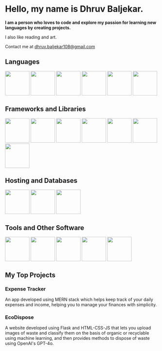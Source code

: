 # Hello, my name is Dhruv Baljekar.
**I am a person who loves to code and explore my passion for learning new languages by creating projects.**

I also like reading and art.

Contact me at dhruv.baljekar108@gmail.com

## **Languages**
<p display="flex">
<img src = "https://www.svgrepo.com/show/374016/python.svg" height="80" width="80"/>
<img src = "https://www.svgrepo.com/show/452234/java.svg" height="80" width="80"/>
<img src = "https://www.svgrepo.com/show/452045/js.svg" height="80" width="80"/>
<img src = "https://www.svgrepo.com/show/373482/c.svg" height="80" width="80"/>
<img src = "https://www.svgrepo.com/show/452228/html-5.svg" height="80" width="80"/>
<img src = "https://www.svgrepo.com/show/452185/css-3.svg" height="80" width="80"/>
</p>

## **Frameworks and Libraries**
<p display="flex">
<img src = "https://www.svgrepo.com/show/452092/react.svg" height="80" width="80"/>
<img src = "https://encrypted-tbn0.gstatic.com/images?q=tbn:ANd9GcQLA972a1NXwGHTIpgjxpRdu1DD5te1evggDgjNvM_FcbtGxaPYrHbV27RNzJSA_ZhrY28&usqp=CAU" height="80" width="80"/>
<img src = "https://www.svgrepo.com/show/354119/nodejs-icon.svg" height="80" width="80"/>
<img src = "https://www.svgrepo.com/show/353498/bootstrap.svg" height="80" width="80"/>
<img src = "https://encrypted-tbn0.gstatic.com/images?q=tbn:ANd9GcQmIqhyrm4hVYGS5NDiIHbhCyKHFsndBwZW1PQqzkiRZ1uPx7TNDhWv-rBBqbAz5c9tMMw&usqp=CAU" height="80" width="80"/>
<img src = "https://w7.pngwing.com/pngs/166/342/png-transparent-flask-python-bottle-web-framework-web-application-flask-white-monochrome-shoe.png" height="80" width="80"/>
<img src = "https://www.svgrepo.com/show/354440/tensorflow.svg" height="80" width="80"/>
</p>

## **Hosting and Databases**
<p display = "flex">
<img src = "https://www.svgrepo.com/show/373845/mongo.svg" height="80" width="80">
<img src = "https://www.svgrepo.com/show/355133/mysql.svg" height="80" width="80">
<img src = "https://www.svgrepo.com/show/354200/postgresql.svg" height="80" width="80">
</p>

## **Tools and Other Software**
<p display = "flex">
<img src = "https://www.svgrepo.com/show/452210/git.svg" height="80" width="80">
<img src = "https://www.svgrepo.com/show/354522/visual-studio-code.svg" height="80" width="80">
<img src = "https://www.svgrepo.com/show/452202/figma.svg" height="80" width="80">
<img src = "https://logowik.com/content/uploads/images/canva8051.logowik.com.webp" height="80" width="80">
<img src = "https://store-images.s-microsoft.com/image/apps.29355.49e39246-7603-4df4-af38-57fd1df6d0e9.3b2e051e-d49e-42c8-8d4a-0f7090b4308c.6f1b683b-b69f-4f22-a102-08f098b0c36e.png" height = "80" width = "80">
</p>

## **My Top Projects**

### Expense Tracker
An app developed using MERN stack which helps keep track of your daily expenses and income, helping you to manage your finances with simplicity.

### EcoDispose
A website developed using Flask and HTML-CSS-JS that lets you upload images of waste and classify them on the basis of organic or recyclable using machine learning, and then provides methods to dispose of waste using OpenAI's GPT-4o.


